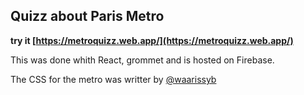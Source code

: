 
## Quizz about Paris Metro

**try it [https://metroquizz.web.app/](https://metroquizz.web.app/)**

This was done whith React, grommet and is hosted on Firebase. 

The CSS for the metro was writter by [@waarissyb](https://github.com/waarissyb)
